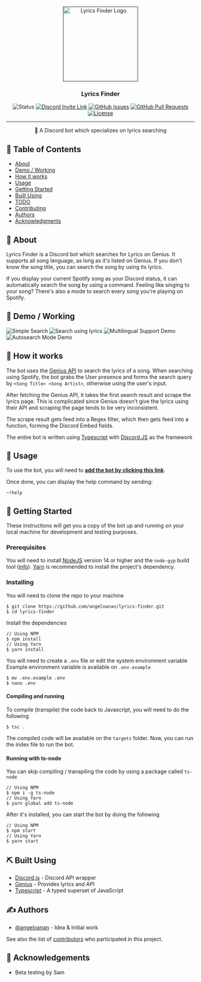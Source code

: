 <p align="center">
  <a href="" rel="noopener">
 <img width=200px height=200px src="https://img.angeloanan.xyz/Y4laXvRA" alt="Lyrics Finder Logo"></a>
</p>

<h3 align="center">Lyrics Finder</h3>

<div align="center">

  ![Status](https://img.shields.io/badge/status-active-success.svg)
  [![Discord Invite Link](https://img.shields.io/badge/Support%20Server-Invite%20Link-blue?logo=discord)](https://discord.gg/mFvDvHc)
  [![GitHub Issues](https://img.shields.io/github/issues/angeloanan/lyrics-finder.svg)](https://github.com/angeloanan/lyrics-finder/issues)
  [![GitHub Pull Requests](https://img.shields.io/github/issues-pr/angeloanan/lyrics-finder.svg)](https://github.com/angeloanan/lyrics-finder/pulls)
  [![License](https://img.shields.io/github/license/angeloanan/lyrics-finder)](/LICENSE)

</div>

---

<p align="center"> 🤖 A Discord bot which specializes on lyrics searching
    <br> 
</p>

## 📝 Table of Contents
+ [About](#about)
+ [Demo / Working](#demo)
+ [How it works](#working)
+ [Usage](#usage)
+ [Getting Started](#getting_started)
+ [Built Using](#built_using)
+ [TODO](../TODO.md)
+ [Contributing](../CONTRIBUTING.md)
+ [Authors](#authors)
+ [Acknowledgments](#acknowledgement)

## 🧐 About <a name = "about"></a>
Lyrics Finder is a Discord bot which searches for Lyrics on Genius. It supports all song language, as long as it's listed on Genius. If you don't know the song title, you can search the song by using its lyrics.

If you display your current Spotify song as your Discord status, it can automatically search the song by using a command. Feeling like singing to your song? There's also a mode to search every song you're playing on Spotify.

## 🎥 Demo / Working <a name = "demo"></a>
![Simple Search](https://img.angeloanan.xyz/XbWljK4B)
![Search using lyrics](https://img.angeloanan.xyz/PRLY7NeJ)
![Multilingual Support Demo](https://img.angeloanan.xyz/5baOdwRd)
![Autosearch Mode Demo](https://img.angeloanan.xyz/3e3OyneV)

## 💭 How it works <a name = "working"></a>

The bot uses the [Genius API](https://genius.com/developers) to search the lyrics of a song. When searching using Spotify, the bot grabs the User presence and forms the search query by `<Song Title> <Song Artist>`, otherwise using the user's input.

After fetching the Genius API, it takes the first search result and scrape the lyrics page. This is complicated since Genius doesn't give the lyrics using their API and scraping the page tends to be very inconsistent.

The scrape result gets feed into a Regex filter, which then gets feed into a function, forming the Discord Embed fields.

The entire bot is written using [Typescript](https://typescriptlang.org) with [Discord.JS](https://discord.js.org) as the framework

## 🎈 Usage <a name = "usage"></a>

To use the bot, you will need to [**add the bot by clicking this link**](https://discord.com/oauth2/authorize?client_id=559265456008200222&permissions=314432&scope=bot).

Once done, you can display the help command by sending:
```
~!help
```

## 🏁 Getting Started <a name = "getting_started"></a>
These instructions will get you a copy of the bot up and running on your local machine for development and testing purposes.

### Prerequisites

You will need to install [NodeJS](https://nodejs.org) version 14 or higher and the `node-gyp` build tool ([info](https://github.com/nodejs/node-gyp#installation)). [Yarn](https://yarnpkg.com) is recommended to install the project's dependency.

### Installing

You will need to clone the repo to your machine

```
$ git clone https://github.com/angeloanan/lyrics-finder.git
$ cd lyrics-finder
```

Install the dependencies

```
// Using NPM
$ npm install
// Using Yarn
$ yarn install
```

You will need to create a `.env` file or edit the system environment variable  
Example environment variable is available on `.env.example`

```
$ mv .env.example .env
$ nano .env
```

#### Compiling and running

To compile (transpile) the code back to Javascript, you will need to do the following

```
$ tsc .
```

The compiled code will be available on the `targets` folder. Now, you can run the index file to run the bot.

#### Running with ts-node

You can skip compiling / transpiling the code by using a package called `ts-node`

```
// Using NPM
$ npm i -g ts-node
// Using Yarn
$ yarn global add ts-node
```

After it's installed, you can start the bot by doing the following

```
// Using NPM
$ npm start
// Using Yarn
$ yarn start
```

## ⛏️ Built Using <a name = "built_using"></a>
+ [Discord.js](https://discord.js.org) - Discord API wrapper
+ [Genius](https://genius.com/developer) - Provides lyrics and API
+ [Typescript](https://typescriptlang.org) - A typed superset of JavaScript

## ✍️ Authors <a name = "authors"></a>
+ [@angeloanan](https://github.com/angeloanan) - Idea & Initial work

See also the list of [contributors](https://github.com/angeloanan/lyrics-finder/contributors) who participated in this project.

## 🎉 Acknowledgements <a name = "acknowledgement"></a>
+ Beta testing by Sam